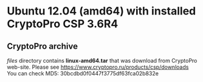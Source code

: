# Ubuntu 12.04 (amd64) with installed CryptoPro CSP 3.6R4

## 


## CryptoPro archive
*files* directory contains **linux-amd64.tar** that was download from CryptoPro web-site.
Please see https://www.cryptopro.ru/products/csp/downloads
You can check MD5: 30bcdbd0f0447f3775df63fca02b832e
